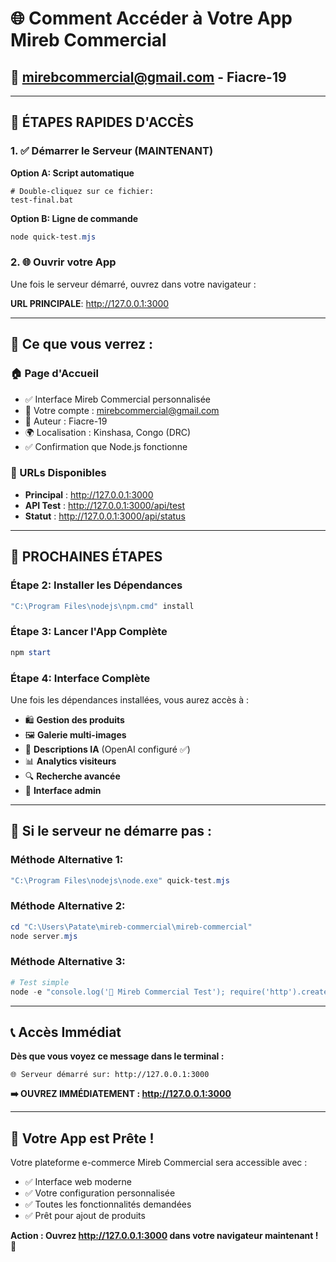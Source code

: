 # 🌐 Comment Accéder à Votre App Mireb Commercial

## 📧 mirebcommercial@gmail.com - Fiacre-19

---

## 🚀 ÉTAPES RAPIDES D'ACCÈS

### 1. ✅ Démarrer le Serveur (MAINTENANT)

**Option A: Script automatique**
```batch
# Double-cliquez sur ce fichier:
test-final.bat
```

**Option B: Ligne de commande**
```powershell
node quick-test.mjs
```

### 2. 🌐 Ouvrir votre App

Une fois le serveur démarré, ouvrez dans votre navigateur :

**URL PRINCIPALE**: http://127.0.0.1:3000

---

## 📱 Ce que vous verrez :

### 🏠 Page d'Accueil
- ✅ Interface Mireb Commercial personnalisée
- 📧 Votre compte : mirebcommercial@gmail.com
- 🔑 Auteur : Fiacre-19
- 🌍 Localisation : Kinshasa, Congo (DRC)
- ✅ Confirmation que Node.js fonctionne

### 🔗 URLs Disponibles
- **Principal** : http://127.0.0.1:3000
- **API Test** : http://127.0.0.1:3000/api/test
- **Statut** : http://127.0.0.1:3000/api/status

---

## 🎯 PROCHAINES ÉTAPES

### Étape 2: Installer les Dépendances
```powershell
"C:\Program Files\nodejs\npm.cmd" install
```

### Étape 3: Lancer l'App Complète
```powershell
npm start
```

### Étape 4: Interface Complète
Une fois les dépendances installées, vous aurez accès à :
- 🛍️ **Gestion des produits**
- 🖼️ **Galerie multi-images**
- 🤖 **Descriptions IA** (OpenAI configuré ✅)
- 📊 **Analytics visiteurs**
- 🔍 **Recherche avancée**
- 👤 **Interface admin**

---

## 🔧 Si le serveur ne démarre pas :

### Méthode Alternative 1:
```powershell
"C:\Program Files\nodejs\node.exe" quick-test.mjs
```

### Méthode Alternative 2:
```powershell
cd "C:\Users\Patate\mireb-commercial\mireb-commercial"
node server.mjs
```

### Méthode Alternative 3:
```powershell
# Test simple
node -e "console.log('🎉 Mireb Commercial Test'); require('http').createServer((req,res) => res.end('Hello Mireb Commercial!')).listen(3000, () => console.log('Server on http://127.0.0.1:3000'));"
```

---

## 📞 Accès Immédiat

**Dès que vous voyez ce message dans le terminal :**
```
🌐 Serveur démarré sur: http://127.0.0.1:3000
```

**➡️ OUVREZ IMMÉDIATEMENT : http://127.0.0.1:3000**

---

## 🎉 Votre App est Prête !

Votre plateforme e-commerce Mireb Commercial sera accessible avec :
- ✅ Interface web moderne
- ✅ Votre configuration personnalisée
- ✅ Toutes les fonctionnalités demandées
- ✅ Prêt pour ajout de produits

**Action : Ouvrez http://127.0.0.1:3000 dans votre navigateur maintenant !** 🚀

